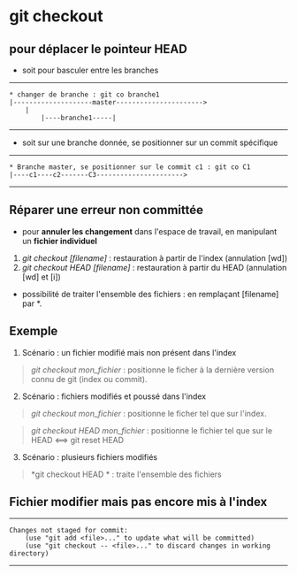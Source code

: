 git checkout
=========================

## pour déplacer le pointeur HEAD
* soit pour basculer entre les branches
---
	* changer de branche : git co branche1
	|--------------------master---------------------->	
		|
        	|----branche1-----|
 
--- 

* soit sur une branche donnée, se positionner sur un commit spécifique
---
	* Branche master, se positionner sur le commit c1 : git co C1
	|----c1----c2-------C3---------------------->	

 
--- 

## Réparer une erreur non committée
* pour **annuler les changement** dans l'espace de travail, en manipulant un **fichier individuel**
1. *git checkout [filename]* : restauration à partir de l'index (annulation [wd])
2. *git checkout HEAD [filename]* : restauration à partir du HEAD (annulation [wd] et [i])

* possibilité de traiter l'ensemble des fichiers : en remplaçant [filename] par *.

## Exemple
1. Scénario : un fichier modifié mais non présent dans l'index
> *git checkout mon_fichier* : positionne le ficher à la dernière version connu de git (index ou commit).

2. Scénario : fichiers modifiés et poussé dans l'index
> *git checkout mon_fichier* : positionne le ficher tel que sur l'index.

> *git checkout HEAD mon_fichier* : positionne le fichier tel que sur le HEAD <==> git reset HEAD

3. Scénario : plusieurs fichiers modifiés
> *git checkout HEAD * : traite l'ensemble des fichiers

## Fichier modifier mais pas encore mis à l'index
---

	Changes not staged for commit:
  		(use "git add <file>..." to update what will be committed)
  		(use "git checkout -- <file>..." to discard changes in working directory)
---

